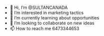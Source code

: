 - 👋 Hi, I’m @SULTANCANADA
- 👀 I’m interested in marketing tactics 
- 🌱 I’m currently learning about opportunities 
- 💞️ I’m looking to collaborate on new ideas
- 📫 How to reach me 6473344653

<!---
SULTANCANADA/SULTANCANADA is a ✨ special ✨ repository because its `README.md` (this file) appears on your GitHub profile.
You can click the Preview link to take a look at your changes.
--->
